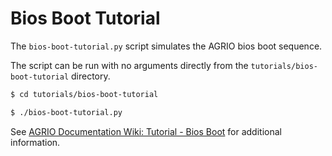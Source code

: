 # Bios Boot Tutorial

The `bios-boot-tutorial.py` script simulates the AGRIO bios boot sequence.

The script can be run with no arguments directly from the `tutorials/bios-boot-tutorial` directory.

```bash
$ cd tutorials/bios-boot-tutorial

$ ./bios-boot-tutorial.py
```

See [AGRIO Documentation Wiki: Tutorial - Bios Boot](https://github.com/aggregion/agr/wiki/Tutorial-Bios-Boot-Sequence) for additional information.
